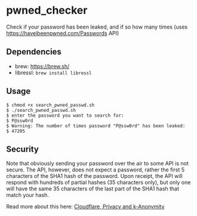# pwned_checker
Check if your password has been leaked, and if so how many times (uses https://haveibeenpwned.com/Passwords API)

## Dependencies
- brew: https://brew.sh/
- libressl: `brew install libressl`

## Usage
```
$ chmod +x search_pwned_passwd.sh
$ ./search_pwned_passwd.sh
$ enter the password you want to search for:
$ P@ssw0rd
$ Warning: The number of times password "P@ssw0rd" has been leaked:
$ 47205
```

## Security
Note that obviously sending your password over the air to some API is not secure. The API, however, does not expect a password, rather the first 5 characters of the SHA1 hash of the password. Upon receipt, the API will respond with hundreds of partial hashes (35 characters only), but only one will have the same 35 characters of the last part of the SHA1 hash that match your hash.

Read more about this here: [Cloudflare, Privacy and k-Anonymity](https://www.troyhunt.com/ive-just-launched-pwned-passwords-version-2/#cloudflareprivacyandkanonymity)
